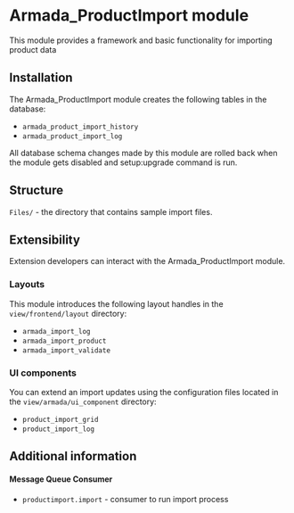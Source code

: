 # Armada_ProductImport module

This module provides a framework and basic functionality for importing product data

## Installation

The Armada_ProductImport module creates the following tables in the database:

- `armada_product_import_history`
- `armada_product_import_log`

All database schema changes made by this module are rolled back when the module gets disabled and setup:upgrade command is run.


## Structure

`Files/` - the directory that contains sample import files.


## Extensibility

Extension developers can interact with the Armada_ProductImport module.

### Layouts

This module introduces the following layout handles in the `view/frontend/layout` directory:

- `armada_import_log`
- `armada_import_product`
- `armada_import_validate`


### UI components

You can extend an import updates using the configuration files located in the `view/armada/ui_component` directory:

- `product_import_grid`
- `product_import_log`


## Additional information

#### Message Queue Consumer

- `productimport.import` - consumer to run import process
